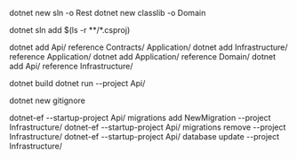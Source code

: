 dotnet new sln -o Rest
dotnet new classlib -o Domain

dotnet sln add $(ls -r **/*.csproj)


dotnet add Api/ reference Contracts/ Application/
dotnet add Infrastructure/ reference Application/
dotnet add Application/ reference Domain/
dotnet add Api/ reference Infrastructure/

dotnet build
dotnet run --project Api/

dotnet new gitignore

dotnet-ef --startup-project Api/ migrations add NewMigration --project Infrastructure/
dotnet-ef --startup-project Api/ migrations remove  --project Infrastructure/
dotnet-ef --startup-project Api/ database update --project Infrastructure/